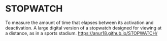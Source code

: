 # STOPWATCH
To measure the amount of time that elapses between its activation and deactivation. A large digital version of a stopwatch designed for viewing at a distance, as in a sports stadium.
https://anur18.github.io/STOPWATCH/
